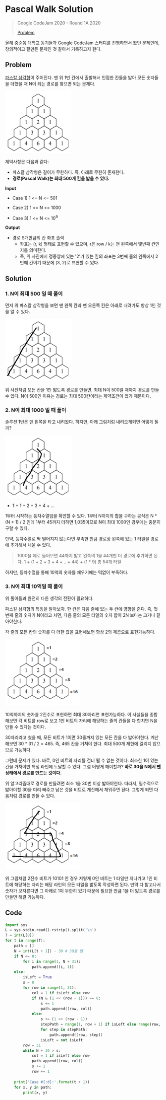 # Pascal Walk Solution
> Google CodeJam 2020 - Round 1A 2020
> 
> [Problem](https://codingcompetitions.withgoogle.com/codejam/round/000000000019fd74/00000000002b1353)

올해 중순쯤 대학교 동기들과 Google CodeJam 스터디를 진행하면서 봤던 문제인데, 창의적이고 잘만든 문제인 것 같아서 기록하고자 한다.

## Problem

[파스칼 삼각형](https://en.wikipedia.org/wiki/Pascal%27s_triangle)이 주어진다. 맨 위 1번 칸에서 출발해서 인접한 칸들을 밟아 모든 숫자들을 더했을 때 N이 되는 경로를 찾으면 되는 문제다.

![Pascal Triangle](./assets/pascal-triangle.png)

제약사항은 다음과 같다:
- 파스칼 삼각형은 길이가 무한하다. 즉, 아래로 무한히 존재한다.
- **경로(Pascal Walk)는 최대 500개 칸을 밟을 수 있다.**

**Input**

- Case 1) 1 <= N <= 501

- Case 2) 1 <= N <= 1000

- Case 3) 1 <= N <= 10<sup>9</sup>

**Output**

- 경로 S개만큼의 칸 좌표 출력
  - 좌표는 (r, k) 형태로 표현할 수 있으며, r은 row / k는 맨 왼쪽에서 몇번째 칸인지를 의미한다.
  - 즉, 위 사진에서 정중앙에 있는 '2'가 있는 칸의 좌표는 3번째 줄의 왼쪽에서 2번째 칸이기 때문에 (3, 2)로 표현할 수 있다.

## Solution

### 1. N이 최대 500 일 때 풀이

먼저 위 파스칼 삼각형을 보면 맨 왼쪽 칸과 맨 오른쪽 칸은 아래로 내려가도 항상 1인 것을 알 수 있다.

![Pascal Walk Solution 1](./assets/pascal-walk-solution1.png)

위 사진처럼 모든 칸을 1만 밟도록 경로를 만들면, 최대 N이 500일 때까지 경로를 만들 수 있다. N이 500인 이유는 경로는 최대 500칸이라는 제약조건이 있기 때문이다.

### 2. N이 최대 1000 일 때 풀이

솔루션 1번은 맨 왼쪽을 타고 내려왔다. 하지만, 아래 그림처럼 내려오게되면 어떻게 될까?

![Pascal Walk Solution 2](./assets/pascal-walk-solution2.png)

* 1 + 1 + 2 + 3 + 4 + ...

1부터 시작하는 등차수열임을 확인할 수 있다. 1부터 N까지의 합을 구하는 공식은 N * (N + 1) / 2 인데 1부터 45까지 더하면 1,035이므로 N이 최대 1000인 경우에는 충분히 구할 수 있다.

만약, 등차수열로 딱 떨어지지 않는다면 부족한 만큼 경로상 왼쪽에 있는 1 타일을 경로에 추가해서 채울 수 있다.

> 1000을 예로 들어보면 44까지 밟고 왼쪽의 1을 44개만 더 경로에 추가하면 된다.
> 1 + (1 + 2 + 3 + 4 + .. + 44) + (1 * 9)
> 총 54개 타일

하지만, 등차수열을 통해 10억의 숫자를 채우기에는 턱없이 부족하다.

### 3. N이 최대 10억일 때 풀이

위 풀이들과 완전히 다른 생각의 전환이 필요하다.

파스칼 삼각형의 특징을 알아보자. 한 칸은 다음 줄에 있는 두 칸에 영향을 준다. 즉, 첫번째 줄의 숫자가 N이라고 치면, 다음 줄의 모든 타일의 숫자 합이 2N 보다는 크거나 같아야한다.

각 줄의 모든 칸의 숫자를 다 더한 값을 표현해보면 항상 2의 제곱으로 표현가능하다.

![Pascal Triangle Characteristic](./assets/pascal-triangle-characteristic.png)

10억까지의 숫자를 2진수로 표현하면 최대 30자리면 표현가능하다. 이 사실들을 종합해보면 각 비트를 row로 보고 1인 비트의 자리에 해당하는 줄의 칸들을 다 합치면 N을 만들 수 있다는 것이다.

30자리라고 쳤을 때, 모든 비트가 1이면 30줄까지 있는 모든 칸을 다 밟아야한다. 계산해보면 30 * 31 / 2 = 465. 즉, 465 칸을 거쳐야 한다. 최대 500개 제한에 걸리지 않으므로 가능하다.

그런데 문제가 있다. 바로, 0인 비트의 자리를 건너 뛸 수 없는 것이다. 최소한 1이 있는 칸을 거쳐야만 특정 라인에 도달할 수 있다. 그럼 어떻게 해야할까? **바로 30을 N에서 뺀 상태에서 경로를 만드는 것이다.**

위 알고리즘대로 경로를 만들려면 최소 1을 30번 이상 밟아야한다. 따라서, 필수적으로 밟아야할 30을 미리 빼주고 남은 것을 비트로 계산해서 채워주면 된다. 그렇게 되면 다음처럼 경로를 만들 수 있다.

![Pascal Walk Bitwise Solution](./assets/pascal-walk-solution.png)

위 그림처럼 2진수 비트가 10101 인 경우 저렇게 0인 비트는 1 타일만 지나가고 1인 비트에 해당하는 자리는 해당 라인의 모든 타일을 밟도록 작성하면 된다. 만약 다 밟고나서 숫자가 모자른다면 그 아래로 1이 무한히 있기 때문에 필요한 만큼 1을 더 밟도록 경로를 만들면 해결 가능하다.

## Code

```python
import sys
L = sys.stdin.read().rstrip().split('\n')
T = int(L[0])
for t in range(T):
    path = []
    N = int(L[t + 1]) - 30 # 30을 뺌
    if N <= 0:
        for i in range(1, N + 31):
            path.append((i, 1))
    else:
        isLeft = True
        s = 0
        for row in range(1, 31):
            col = 1 if isLeft else row
            if (N & (1 << (row - 1))) == 0:
                s += 1
                path.append((row, col))
            else:
                s += (1 << (row - 1))
                stepPath = range(1, row + 1) if isLeft else range(row, 0, -1)
                for step in stepPath:
                    path.append((row, step))
                isLeft = not isLeft
        row = 31
        while N + 30 > s:
            col = 1 if isLeft else row
            path.append((row, col))
            s += 1
            row += 1
    
    print('Case #{:d}:'.format(t + 1))
    for x, y in path:
        print(x, y)
```